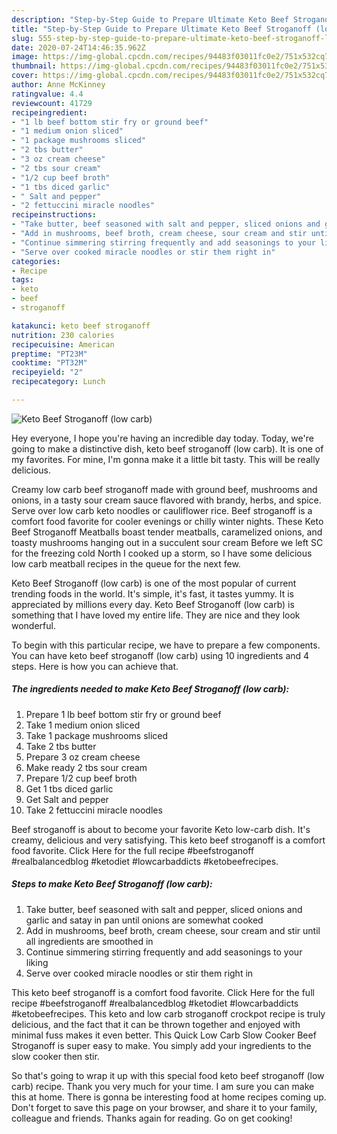 ```yaml
---
description: "Step-by-Step Guide to Prepare Ultimate Keto Beef Stroganoff (low carb)"
title: "Step-by-Step Guide to Prepare Ultimate Keto Beef Stroganoff (low carb)"
slug: 555-step-by-step-guide-to-prepare-ultimate-keto-beef-stroganoff-low-carb
date: 2020-07-24T14:46:35.962Z
image: https://img-global.cpcdn.com/recipes/94483f03011fc0e2/751x532cq70/keto-beef-stroganoff-low-carb-recipe-main-photo.jpg
thumbnail: https://img-global.cpcdn.com/recipes/94483f03011fc0e2/751x532cq70/keto-beef-stroganoff-low-carb-recipe-main-photo.jpg
cover: https://img-global.cpcdn.com/recipes/94483f03011fc0e2/751x532cq70/keto-beef-stroganoff-low-carb-recipe-main-photo.jpg
author: Anne McKinney
ratingvalue: 4.4
reviewcount: 41729
recipeingredient:
- "1 lb beef bottom stir fry or ground beef"
- "1 medium onion sliced"
- "1 package mushrooms sliced"
- "2 tbs butter"
- "3 oz cream cheese"
- "2 tbs sour cream"
- "1/2 cup beef broth"
- "1 tbs diced garlic"
- " Salt and pepper"
- "2 fettuccini miracle noodles"
recipeinstructions:
- "Take butter, beef seasoned with salt and pepper, sliced onions and garlic and satay in pan until onions are somewhat cooked"
- "Add in mushrooms, beef broth, cream cheese, sour cream and stir until all ingredients are smoothed in"
- "Continue simmering stirring frequently and add seasonings to your liking"
- "Serve over cooked miracle noodles or stir them right in"
categories:
- Recipe
tags:
- keto
- beef
- stroganoff

katakunci: keto beef stroganoff 
nutrition: 230 calories
recipecuisine: American
preptime: "PT23M"
cooktime: "PT32M"
recipeyield: "2"
recipecategory: Lunch

---
```



![Keto Beef Stroganoff (low carb)](https://img-global.cpcdn.com/recipes/94483f03011fc0e2/751x532cq70/keto-beef-stroganoff-low-carb-recipe-main-photo.jpg)

Hey everyone, I hope you're having an incredible day today. Today, we're going to make a distinctive dish, keto beef stroganoff (low carb). It is one of my favorites. For mine, I'm gonna make it a little bit tasty. This will be really delicious.

Creamy low carb beef stroganoff made with ground beef, mushrooms and onions, in a tasty sour cream sauce flavored with brandy, herbs, and spice. Serve over low carb keto noodles or cauliflower rice. Beef stroganoff is a comfort food favorite for cooler evenings or chilly winter nights. These Keto Beef Stroganoff Meatballs boast tender meatballs, caramelized onions, and toasty mushrooms hanging out in a succulent sour cream Before we left SC for the freezing cold North I cooked up a storm, so I have some delicious low carb meatball recipes in the queue for the next few.

Keto Beef Stroganoff (low carb) is one of the most popular of current trending foods in the world. It's simple, it's fast, it tastes yummy. It is appreciated by millions every day. Keto Beef Stroganoff (low carb) is something that I have loved my entire life. They are nice and they look wonderful.


To begin with this particular recipe, we have to prepare a few components. You can have keto beef stroganoff (low carb) using 10 ingredients and 4 steps. Here is how you can achieve that.

<!--inarticleads1-->

##### The ingredients needed to make Keto Beef Stroganoff (low carb):

1. Prepare 1 lb beef bottom stir fry or ground beef
1. Take 1 medium onion sliced
1. Take 1 package mushrooms sliced
1. Take 2 tbs butter
1. Prepare 3 oz cream cheese
1. Make ready 2 tbs sour cream
1. Prepare 1/2 cup beef broth
1. Get 1 tbs diced garlic
1. Get  Salt and pepper
1. Take 2 fettuccini miracle noodles


Beef stroganoff is about to become your favorite Keto low-carb dish. It&#39;s creamy, delicious and very satisfying. This keto beef stroganoff is a comfort food favorite. Click Here for the full recipe #beefstroganoff #realbalancedblog #ketodiet #lowcarbaddicts #ketobeefrecipes. 

<!--inarticleads2-->

##### Steps to make Keto Beef Stroganoff (low carb):

1. Take butter, beef seasoned with salt and pepper, sliced onions and garlic and satay in pan until onions are somewhat cooked
1. Add in mushrooms, beef broth, cream cheese, sour cream and stir until all ingredients are smoothed in
1. Continue simmering stirring frequently and add seasonings to your liking
1. Serve over cooked miracle noodles or stir them right in


This keto beef stroganoff is a comfort food favorite. Click Here for the full recipe #beefstroganoff #realbalancedblog #ketodiet #lowcarbaddicts #ketobeefrecipes. This keto and low carb stroganoff crockpot recipe is truly delicious, and the fact that it can be thrown together and enjoyed with minimal fuss makes it even better. This Quick Low Carb Slow Cooker Beef Stroganoff is super easy to make. You simply add your ingredients to the slow cooker then stir. 

So that's going to wrap it up with this special food keto beef stroganoff (low carb) recipe. Thank you very much for your time. I am sure you can make this at home. There is gonna be interesting food at home recipes coming up. Don't forget to save this page on your browser, and share it to your family, colleague and friends. Thanks again for reading. Go on get cooking!

